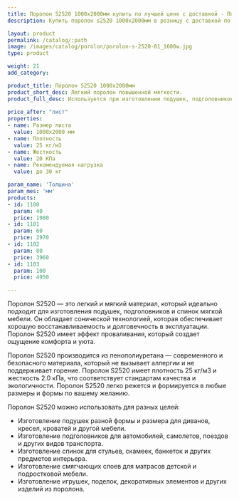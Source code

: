 ```yaml
---
title: Поролон S2520 1000х2000мм купить по лучшей цене с доставкой - Поролоныч
description: Купить поролон s2520 1000х2000мм в розницу с доставкой по Москве в интернет-магазине Поролоныча.

layout: product
permalink: /catalog/:path
image: /images/catalog/porolon/porolon-s-2520-01_1600w.jpg
type: product

weight: 21
add_category: 

product_title: Поролон S2520 1000х2000мм
product_short_desc: Легкий поролон повышенной мягкости.
product_full_desc: Используется при изготовлении подушек, подголовников, спинок. Хорошая восстанавливаемость и долговечность в эксплуатации. С эффектом проваливания.
        
price_after: "лист"
properties:
- name: Размер листа
  value: 1000х2000 мм
- name: Плотность
  value: 25 кг/м3
- name: Жесткость
  value: 20 КПа
- name: Рекомендуемая нагрузка
  value: до 30 кг

param_name: 'Толщина'
param_mes: 'мм'
products:
- id: 1100
  param: 40
  price: 1980
- id: 1101
  param: 60
  price: 2970
- id: 1102
  param: 80
  price: 3960
- id: 1103
  param: 100
  price: 4950

---
```

Поролон S2520 — это легкий и мягкий материал, который идеально подходит для изготовления подушек, подголовников и спинок мягкой мебели. Он обладает сонической технологией, которая обеспечивает хорошую восстанавливаемость и долговечность в эксплуатации. Поролон S2520 имеет эффект проваливания, который создает ощущение комфорта и уюта.

Поролон S2520 производится из пенополиуретана — современного и безопасного материала, который не вызывает аллергии и не поддерживает горение. Поролон S2520 имеет плотность 25 кг/м3 и жесткость 2.0 кПа, что соответствует стандартам качества и экологичности. Поролон S2520 легко режется и формируется в любые размеры и формы по вашему желанию.

Поролон S2520 можно использовать для разных целей:

-   Изготовление подушек разной формы и размера для диванов, кресел, кроватей и другой мебели.
-   Изготовление подголовников для автомобилей, самолетов, поездов и других видов транспорта.
-   Изготовление спинок для стульев, скамеек, банкеток и других предметов интерьера.
-   Изготовление смягчающих слоев для матрасов детской и подростковой мебели.
-   Изготовление игрушек, поделок, декоративных элементов и других изделий из поролона.